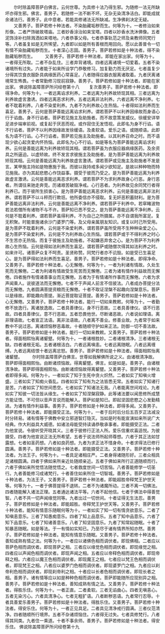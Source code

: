 <!-- { "loadSidebar": true } -->
　　尔时除盖障菩萨白佛言。云何世尊。为具修十法乃得生邪。为随修一法无所缺坏亦得生邪。佛言。善男子。若随修一法不断不坏。无杂无染清净洁白。即能成就余诸法行。善男子。此中意者。若能具修诸法无所缺减。生净佛刹决定无疑。
　　又善男子。菩萨若修十种法者。不染胎藏垢秽而生。何等为十。一者修治如来形像。二者严饰破故塔庙。三者妙香涂治如来宝塔。四者以妙香水洗沐佛像。五者泥饰涂补扫除溅洒如来塔地。六者恭事父母。七者恭事轨范之师及亲教师同梵行等。八者虽复如是无所悕望。九者即以如是所有善根而用回向。愿以此善普令一切有情不染胎藏垢秽而生。十者深心志固。善男子。菩萨若修如是十种法者。得不染胎藏垢秽而生。
　　又善男子。菩萨若修十种法者。即能在家出家。何等为十。一者得无所取。二者不杂乱住。三者弃背诸境。四者远离诸境一切爱着。五者不染诸境所有过失。六者能于如来所设学门恭敬修习。加复勤力而无厌足。七者虽复少分得其饮食衣服卧具病缘医药心常喜足。八者随得应器衣服离诸取着。九者厌离诸境常生怖畏。十者常勤修习现前寂静。善男子。菩萨若修如是十种法者。即能在家出家。
佛说除盖障菩萨所问经卷第十八
　　复次善男子。菩萨若修十种法者。即得净命。何等为十。一者远离谄求利养。二者远离为利养故矫现其相。三者远离为利养故虚言激诱。四者远离恶求利养。五者远离非法利养。六者远离不净利养。七者不耽着利养。八者不染爱利养。九者不为利养故心生热恼。十者得如法利养而生喜足。善男子。云何是菩萨善能远离谄求利养。谓若菩萨不以利养因缘故而身语心行于谄曲。身不行谄者。菩萨若见施主及助施者。而不故意策发威仪。徐缓安详举足进步端审前视。或复起于厌恶而视。或作寂住无发悟视。此即名为身不行谄。语不行谄者。菩萨不以利养因缘故发徐缓语。及柔软语。爱乐之语。或随顺语。此即名为语不行谄。心不行谄者。菩萨若见施主及助施者。以其利养召命之时。而不语现少欲心起贪爱内怀热恼。此即名为心不行谄。如是等名为菩萨善能远离谄求利养。云何是善能远离为利养故矫现其相。谓若菩萨虽为衣服应器病缘医药。及余资具之所逼迫。以虚矫故。终不发言求彼施主及助施者。是为菩萨善能远离为利养故矫现其相。云何是善能远离为利养故虚言激诱。谓若菩萨或见施主及助施者不发是言。某甲施主持如是物惠施于我。而彼以我持戒多闻少欲知足。是故以种种物而特见施我。亦为其起悲愍心作饶益事。摄受于彼而乃受之。是为菩萨善能远离为利养故虚言激诱。云何是善能远离恶求利养。谓若菩萨不为求利养故身心行恶。身行恶者。所谓往来驰走奔竞。历诸艰苦破毁净戒。心行恶者。为利养故见余同梵行者得利养已。而于彼所生损害心。是为菩萨善能远离恶求利养。云何是善能远离非法利养。谓若菩萨不以斗秤而行欺诳。他所委信亦不侵取。复无奸恶积蓄财利。是为菩萨善能远离非法利养。云何是善能远离不净利养。谓若菩萨于利养中。若窣睹波物若法若僧所有诸物不与不许。菩萨知已悉不受之。是为菩萨善能远离不净利养。云何是不耽着利养。谓若菩萨虽得利养。不为自己之所摄属。亦不自谓我所富足。复无积聚。时能普施诸余沙门婆罗门等。及父母亲属朋友知识。或复以时己所受用。是为菩萨不耽着利养。云何是不染爱利养。谓若菩萨虽所受用不生种种染爱之心。是为菩萨不染爱利养。云何是不为利养故心生热恼。谓若菩萨或于不得利养之时心不生苦亦无热恼。而复于彼施主及助施者。不起嫌恶弃舍之心。是为菩萨不为利养故心生热恼。云何是得如法利养而生喜足。谓若菩萨或随僧次得其如法利养之时。如来许可。诸菩萨众复不呵责。圣贤称赞。同梵行者亦不讥毁。如是受已生喜足心。是为菩萨得如法利养而生喜足。善男子。菩萨若修如是十种法者。即得净命。又善男子。菩萨若修十种法者。心无懈倦。何等为十。一者为利诸有情故。久处生死而无懈倦。二者为利诸有情故受生死苦而无懈倦。三者为诸有情作利益故而无懈倦。四者施作有情诸善事业而无懈倦。五者为于有情诸所作事而无懈倦。六者为求声闻乘人。说彼道法而无懈倦。七者不于声闻人前言不信彼法。八者成办菩提分法而无懈倦。九者圆满菩提资粮而无懈倦。十者不取证涅槃不起趣向涅槃意乐。菩萨以是缘故。即能趣向菩提。渐近菩提取证菩提。善男子。菩萨若修如是十种法者。心无懈倦。又善男子。菩萨若修十种法者。能行一切如来教敕。何等为十。一者勤修不放逸行。离诸放逸故。二者具善律仪。身不行恶故。三者具善律仪。语不行恶故。四者具善律仪。意不行恶故。五者恐畏他世。尽断诸恶故。六者说如理语。离非理语故。七者宣正法语。离非法语故。八者离不善业。修善业故。九者常于如来教中不说过恶。离诸烦恼秽恶毒故。十者随顺守护如来正法。防御一切不善法故。善男子。菩萨若修如是十种法者。能行一切如来教敕。又善男子。菩萨若修十种法者。得面相熙怡离诸颦躄。何等为十。一者诸根胜妙。二者诸根清净。三者诸根无缺。四者诸根无垢。五者诸根洁白。六者远离嗔恚。七者远离随眠。八者远离缠缚。九者远离结恨十者远离忿怒。善男子。菩萨若修如是十种法者。得面相熙怡离诸颦躄。
　　尔时除盖障菩萨白佛言。世尊如我解佛所说之义。由诸根清净故。菩萨即得面相熙怡。由断诸烦恼故。得离颦躄。佛言。如是如是。善男子。由诸根清净故。菩萨即得面相熙怡。由断诸烦恼故得离颦躄。又善男子。菩萨若修十种法者即得多闻。何等为十。一者如实了知于生死中贪火炽然。二者如实了知嗔火增盛。三者如实了知痴火昏乱。四者如实了知有为之法皆悉无常。五者如实了知诸行是苦。六者如实了知世间悉空。七者如实了知诸法无我。八者能离世间戏论。九者如实了知彼一切法皆从缘生。十者如实了知涅槃寂静。此等诸法要以闻思修所成慧方能证悟。不可但以音声言说而能解入。菩萨如是知已。即起坚固悲愍之心发勤精进。为诸有情作利益事。善男子。菩萨若修如是十种法者。即得多闻。又善男子。菩萨若修十种法者。即能摄受正法。何等为十。一者于后时后分后五百岁正法减没时分转易。诸有情等于佛教中安立邪道智灯隐灭。当如是时有能宣演如来所说广大经典。作大利益具大威德。如诸法母能受持读诵恭敬承事者。即能摄受正法。二者为他宣说。令彼听受开晓其义。三者于彼修行正法人所。爱乐信重欢喜适悦。为彼摄受。四者为他宣说正法无所希望。五者于说法师所起师尊想。六者于其正法如甘露想。七者如圣药想。八者如良药想。九者为求正法不惜身命。十者求得法已修行圆满。善男子。菩萨若修如是十种法者。即能摄受正法。又善男子。菩萨若修十种法者。为法王子。何等为十。一者具足诸相庄严。二者身得诸随形好。三者众相具足诸根圆满。四者于佛如来所亲近处随顺亲近。五者于佛如来所行正道随顺而行。六者于佛如来所觉悟法随觉悟之。七者救度世间一切苦恼。八者善能修学一切圣行。九者善能修习成诸梵行。十者善住如来所住一切智城。善男子。菩萨若修如是十种法者。为法王子。又善男子。菩萨若修十种法者。即能超胜帝释梵王护世天等。何等为十。一者于佛菩提得不退转。二者不为诸魔所动。三者不离一切佛法。四者随能解入诸法正理。五者通达诸法平等。六者不起他信。七者于佛法中得善觉智。八者不共一切声闻缘觉同等。九者出过一切世间。十者证得无生法忍。善男子。菩萨若修如是十种法者。即能超胜。帝释梵王护世天等。又善男子。菩萨若修十种法者。能知有情意乐随眠何等为十。一者如实了知一切有情贪欲意乐。二者了知嗔恚意乐。三者了知愚痴意乐。四者了知上品意乐。五者了知中品意乐。六者了知下品意乐。七者了知诸善意乐。八者了知坚固意乐。九者了知常起随眠。十者了知暴恶随眠。如是等法。于一有情如实知已。乃至尽于诸有情界所知亦然。善男子。菩萨若修如是十种法者。能知有情意乐随眠。又善男子。菩萨若修十种法者。善知成熟有情之法。何等为十。一者应以诸佛色相而调伏者。即现佛相。二者应以菩萨色相而调伏者。即现菩萨之相。三者应以缘觉色相而调伏者。即现缘觉之相。四者应以声闻色相而调伏者。即现声闻之相。五者应以帝释色相而调伏者。即现帝释之相。六者应以魔王色相而调伏者。即现魔王之相。七者应以梵王色相而调伏者。即现梵王之相。八者应以婆罗门色相而调伏者。即现婆罗门之相。九者应以刹帝利色相而调伏者。即现刹帝利之相。十者应以长者色相而调伏者。即现长者之相。善男子。诸有情等应以如是种种色相而调伏者。菩萨即能随所应现别异之相。善男子。菩萨若修如是十种法者。善知成熟有情之法。又善男子。菩萨若修十种法者。得胜乐住。何等为十。一者正直。二者柔软。三者无谄曲心。四者无嗔恚心。五者无染污心。六者具清净心。七者无粗犷语。八者断秽恶语。九者常行忍辱。十者具善爱乐善男子。菩萨若修如是十种法者。得胜乐住。又善男子。菩萨若修十种法者。得安乐住。何等为十。一者正见具足。二者具见清净戒行圆满。三者仪范清净。四者随顺所行境界。五者不杂诸烦恼住。六者得无过失。七者具修梵行。八者得其同类。九者住一乘道。十者不事余师。善男子。菩萨若修如是十种法者。得安乐住。
佛说除盖障菩萨所问经卷第十九
